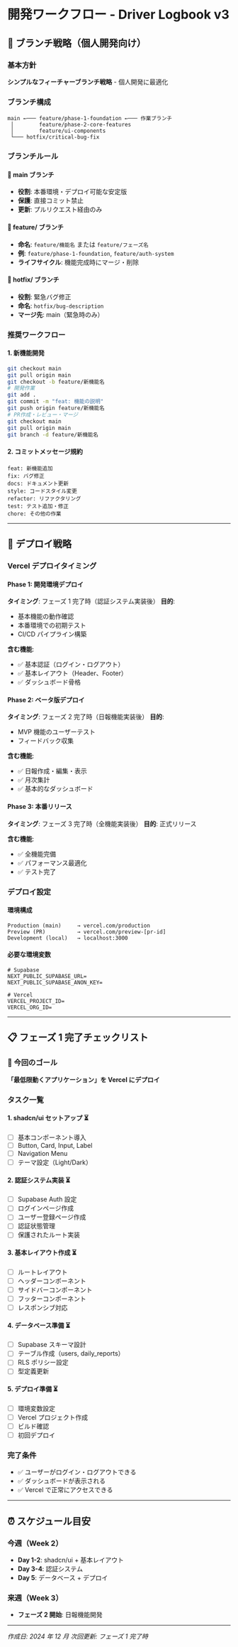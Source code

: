 # 開発ワークフロー - Driver Logbook v3

## 🌿 ブランチ戦略（個人開発向け）

### 基本方針

**シンプルなフィーチャーブランチ戦略** - 個人開発に最適化

### ブランチ構成

```
main ←─── feature/phase-1-foundation ←─── 作業ブランチ
 │        feature/phase-2-core-features
 │        feature/ui-components
 └─── hotfix/critical-bug-fix
```

### ブランチルール

#### 🎯 main ブランチ

- **役割**: 本番環境・デプロイ可能な安定版
- **保護**: 直接コミット禁止
- **更新**: プルリクエスト経由のみ

#### 🔧 feature/ ブランチ

- **命名**: `feature/機能名` または `feature/フェーズ名`
- **例**: `feature/phase-1-foundation`, `feature/auth-system`
- **ライフサイクル**: 機能完成時にマージ・削除

#### 🚨 hotfix/ ブランチ

- **役割**: 緊急バグ修正
- **命名**: `hotfix/bug-description`
- **マージ先**: main（緊急時のみ）

### 推奨ワークフロー

#### 1. 新機能開発

```bash
git checkout main
git pull origin main
git checkout -b feature/新機能名
# 開発作業
git add .
git commit -m "feat: 機能の説明"
git push origin feature/新機能名
# PR作成・レビュー・マージ
git checkout main
git pull origin main
git branch -d feature/新機能名
```

#### 2. コミットメッセージ規約

```
feat: 新機能追加
fix: バグ修正
docs: ドキュメント更新
style: コードスタイル変更
refactor: リファクタリング
test: テスト追加・修正
chore: その他の作業
```

---

## 🚀 デプロイ戦略

### Vercel デプロイタイミング

#### Phase 1: 開発環境デプロイ

**タイミング**: フェーズ 1 完了時（認証システム実装後）
**目的**:

- 基本機能の動作確認
- 本番環境での初期テスト
- CI/CD パイプライン構築

**含む機能**:

- ✅ 基本認証（ログイン・ログアウト）
- ✅ 基本レイアウト（Header、Footer）
- ✅ ダッシュボード骨格

#### Phase 2: ベータ版デプロイ

**タイミング**: フェーズ 2 完了時（日報機能実装後）
**目的**:

- MVP 機能のユーザーテスト
- フィードバック収集

**含む機能**:

- ✅ 日報作成・編集・表示
- ✅ 月次集計
- ✅ 基本的なダッシュボード

#### Phase 3: 本番リリース

**タイミング**: フェーズ 3 完了時（全機能実装後）
**目的**: 正式リリース

**含む機能**:

- ✅ 全機能完備
- ✅ パフォーマンス最適化
- ✅ テスト完了

### デプロイ設定

#### 環境構成

```
Production (main)     → vercel.com/production
Preview (PR)          → vercel.com/preview-[pr-id]
Development (local)   → localhost:3000
```

#### 必要な環境変数

```env
# Supabase
NEXT_PUBLIC_SUPABASE_URL=
NEXT_PUBLIC_SUPABASE_ANON_KEY=

# Vercel
VERCEL_PROJECT_ID=
VERCEL_ORG_ID=
```

---

## 📋 フェーズ 1 完了チェックリスト

### 🎯 今回のゴール

**「最低限動くアプリケーション」を Vercel にデプロイ**

### タスク一覧

#### 1. shadcn/ui セットアップ ⏳

- [ ] 基本コンポーネント導入
- [ ] Button, Card, Input, Label
- [ ] Navigation Menu
- [ ] テーマ設定（Light/Dark）

#### 2. 認証システム実装 ⏳

- [ ] Supabase Auth 設定
- [ ] ログインページ作成
- [ ] ユーザー登録ページ作成
- [ ] 認証状態管理
- [ ] 保護されたルート実装

#### 3. 基本レイアウト作成 ⏳

- [ ] ルートレイアウト
- [ ] ヘッダーコンポーネント
- [ ] サイドバーコンポーネント
- [ ] フッターコンポーネント
- [ ] レスポンシブ対応

#### 4. データベース準備 ⏳

- [ ] Supabase スキーマ設計
- [ ] テーブル作成（users, daily_reports）
- [ ] RLS ポリシー設定
- [ ] 型定義更新

#### 5. デプロイ準備 ⏳

- [ ] 環境変数設定
- [ ] Vercel プロジェクト作成
- [ ] ビルド確認
- [ ] 初回デプロイ

### 完了条件

- ✅ ユーザーがログイン・ログアウトできる
- ✅ ダッシュボードが表示される
- ✅ Vercel で正常にアクセスできる

---

## ⏰ スケジュール目安

### 今週（Week 2）

- **Day 1-2**: shadcn/ui + 基本レイアウト
- **Day 3-4**: 認証システム
- **Day 5**: データベース + デプロイ

### 来週（Week 3）

- **フェーズ 2 開始**: 日報機能開発

---

_作成日: 2024 年 12 月_
_次回更新: フェーズ 1 完了時_

